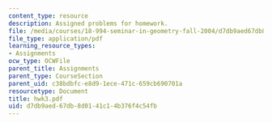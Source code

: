 ```yaml
---
content_type: resource
description: Assigned problems for homework.
file: /media/courses/18-994-seminar-in-geometry-fall-2004/d7db9aed67db8d0141c14b376f4c54fb_hwk3.pdf
file_type: application/pdf
learning_resource_types:
- Assignments
ocw_type: OCWFile
parent_title: Assignments
parent_type: CourseSection
parent_uid: c38bdbfc-e8d9-1ece-471c-659cb690701a
resourcetype: Document
title: hwk3.pdf
uid: d7db9aed-67db-8d01-41c1-4b376f4c54fb
---
```


